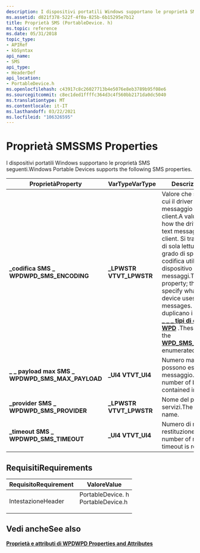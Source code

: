 ```yaml
---
description: I dispositivi portatili Windows supportano le proprietà SMS seguenti.
ms.assetid: d821f378-522f-4f0a-825b-6b15295e7b12
title: Proprietà SMS (PortableDevice. h)
ms.topic: reference
ms.date: 05/31/2018
topic_type:
- APIRef
- kbSyntax
api_name:
- SMS
api_type:
- HeaderDef
api_location:
- PortableDevice.h
ms.openlocfilehash: c43917c8c26027713b4e5076e8eb3789b95f08e6
ms.sourcegitcommit: c8ec1ded1ffffc364d3c4f560bb2171da0dc5040
ms.translationtype: MT
ms.contentlocale: it-IT
ms.lasthandoff: 03/22/2021
ms.locfileid: "106326595"
---
```

# <a name="sms-properties"></a><span data-ttu-id="d0918-103">Proprietà SMS</span><span class="sxs-lookup"><span data-stu-id="d0918-103">SMS Properties</span></span>

<span data-ttu-id="d0918-104">I dispositivi portatili Windows supportano le proprietà SMS seguenti.</span><span class="sxs-lookup"><span data-stu-id="d0918-104">Windows Portable Devices supports the following SMS properties.</span></span>



| <span data-ttu-id="d0918-105">Proprietà</span><span class="sxs-lookup"><span data-stu-id="d0918-105">Property</span></span>                   | <span data-ttu-id="d0918-106">VarType</span><span class="sxs-lookup"><span data-stu-id="d0918-106">VarType</span></span>        | <span data-ttu-id="d0918-107">Descrizione</span><span class="sxs-lookup"><span data-stu-id="d0918-107">Description</span></span>                                                                                                                                                                                                                                                                                                 |
|----------------------------|----------------|-------------------------------------------------------------------------------------------------------------------------------------------------------------------------------------------------------------------------------------------------------------------------------------------------------------|
| <span data-ttu-id="d0918-108">**\_codifica SMS \_ WPD**</span><span class="sxs-lookup"><span data-stu-id="d0918-108">**WPD\_SMS\_ENCODING**</span></span>     | <span data-ttu-id="d0918-109">**\_LPWSTR VT**</span><span class="sxs-lookup"><span data-stu-id="d0918-109">**VT\_LPWSTR**</span></span> | <span data-ttu-id="d0918-110">Valore che specifica il modo in cui il driver codificherà il messaggio di testo inviato dal client.</span><span class="sxs-lookup"><span data-stu-id="d0918-110">A value that specifies how the driver will encode the text message sent by the client.</span></span> <span data-ttu-id="d0918-111">Si tratta di una proprietà di sola lettura. il client non è in grado di specificare il tipo di codifica utilizzato da un dispositivo per l'invio di messaggi.</span><span class="sxs-lookup"><span data-stu-id="d0918-111">This is a read-only property; the client cannot specify what encoding type a device uses to send messages.</span></span> <span data-ttu-id="d0918-112">Questi valori duplicano i valori enumerati dei [**\_ \_ \_ tipi di codifica SMS di WPD**](wpd-sms-encoding-types.md) .</span><span class="sxs-lookup"><span data-stu-id="d0918-112">These values duplicate the [**WPD\_SMS\_ENCODING\_TYPES**](wpd-sms-encoding-types.md) enumerated values.</span></span> |
| <span data-ttu-id="d0918-113">**\_ \_ payload max SMS \_ WPD**</span><span class="sxs-lookup"><span data-stu-id="d0918-113">**WPD\_SMS\_MAX\_PAYLOAD**</span></span> | <span data-ttu-id="d0918-114">**\_UI4 VT**</span><span class="sxs-lookup"><span data-stu-id="d0918-114">**VT\_UI4**</span></span>    | <span data-ttu-id="d0918-115">Numero massimo di byte che possono essere contenuti in un messaggio.</span><span class="sxs-lookup"><span data-stu-id="d0918-115">The maximum number of bytes that can be contained in a message.</span></span>                                                                                                                                                                                                                                             |
| <span data-ttu-id="d0918-116">**\_provider SMS \_ WPD**</span><span class="sxs-lookup"><span data-stu-id="d0918-116">**WPD\_SMS\_PROVIDER**</span></span>     | <span data-ttu-id="d0918-117">**\_LPWSTR VT**</span><span class="sxs-lookup"><span data-stu-id="d0918-117">**VT\_LPWSTR**</span></span> | <span data-ttu-id="d0918-118">Nome del provider di servizi.</span><span class="sxs-lookup"><span data-stu-id="d0918-118">The service provider's name.</span></span>                                                                                                                                                                                                                                                                                |
| <span data-ttu-id="d0918-119">**\_timeout SMS \_ WPD**</span><span class="sxs-lookup"><span data-stu-id="d0918-119">**WPD\_SMS\_TIMEOUT**</span></span>      | <span data-ttu-id="d0918-120">**\_UI4 VT**</span><span class="sxs-lookup"><span data-stu-id="d0918-120">**VT\_UI4**</span></span>    | <span data-ttu-id="d0918-121">Numero di millisecondi fino alla restituzione di un timeout.</span><span class="sxs-lookup"><span data-stu-id="d0918-121">The number of milliseconds until a timeout is returned.</span></span>                                                                                                                                                                                                                                                     |



 

## <a name="requirements"></a><span data-ttu-id="d0918-122">Requisiti</span><span class="sxs-lookup"><span data-stu-id="d0918-122">Requirements</span></span>



| <span data-ttu-id="d0918-123">Requisito</span><span class="sxs-lookup"><span data-stu-id="d0918-123">Requirement</span></span> | <span data-ttu-id="d0918-124">Valore</span><span class="sxs-lookup"><span data-stu-id="d0918-124">Value</span></span> |
|-------------------|---------------------------------------------------------------------------------------------|
| <span data-ttu-id="d0918-125">Intestazione</span><span class="sxs-lookup"><span data-stu-id="d0918-125">Header</span></span><br/> | <dl> <span data-ttu-id="d0918-126"><dt>PortableDevice. h</dt></span><span class="sxs-lookup"><span data-stu-id="d0918-126"><dt>PortableDevice.h</dt></span></span> </dl> |



## <a name="see-also"></a><span data-ttu-id="d0918-127">Vedi anche</span><span class="sxs-lookup"><span data-stu-id="d0918-127">See also</span></span>

<dl> <dt>

[<span data-ttu-id="d0918-128">**Proprietà e attributi di WPD**</span><span class="sxs-lookup"><span data-stu-id="d0918-128">**WPD Properties and Attributes**</span></span>](properties-and-attributes.md)
</dt> </dl>

 

 




